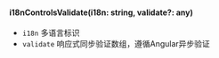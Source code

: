 #### i18nControlsValidate(i18n: string, validate?: any)

- `i18n` 多语言标识
- `validate` 响应式同步验证数组，遵循Angular异步验证